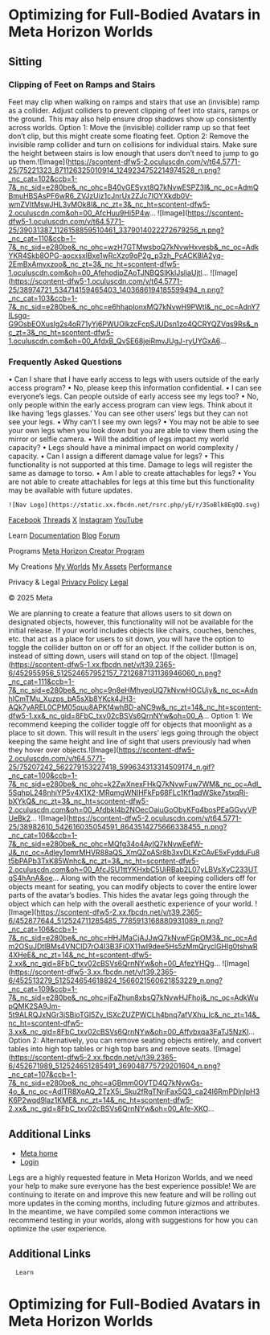 # Optimizing for Full-Bodied Avatars in Meta Horizon Worlds

## Sitting

### Clipping of Feet on Ramps and Stairs

 Feet may clip when walking on ramps and stairs that use an (invisible) ramp as a
collider. Adjust colliders to prevent clipping of feet into stairs, ramps or
the ground. This may also help ensure drop shadows show up consistently across
worlds. Option 1: Move the (invisible) collider ramp up so that feet don’t clip, but this might
create some floating feet. Option 2: Remove the invisible ramp collider and turn on collisions for individual
stairs. Make sure the height between stairs is low enough that users don’t need to
jump to go up them.![Image](https://scontent-dfw5-2.oculuscdn.com/v/t64.5771-25/75221323_871126325010914_1249234752214974528_n.png?_nc_cat=102&ccb=1-7&_nc_sid=e280be&_nc_ohc=B40vGESyxt8Q7kNvwESPZ3l&_nc_oc=AdmQBmuHBSAsPF6wR6_ZVJzUiz1cJnrUx2ZJc7IOYXkdb0V-wmZVItMswJHL3vMOk8I&_nc_zt=3&_nc_ht=scontent-dfw5-2.oculuscdn.com&oh=00_AfcHuu9Hi5P4w...
![Image](https://scontent-dfw5-1.oculuscdn.com/v/t64.5771-25/39031387_1126158859510461_3379014022272679256_n.png?_nc_cat=110&ccb=1-7&_nc_sid=e280be&_nc_ohc=wzH7GTMwsboQ7kNvwHxvesb&_nc_oc=AdkYKR4Skb8OPG-aocxsxlBxe1wRcXzo9qP2g_p3zh_PcACK8lA2yq-2EmBxAmvxzoo&_nc_zt=3&_nc_ht=scontent-dfw5-1.oculuscdn.com&oh=00_AfehodjpZAoTJNBQSlKklJsliaUjtl...
![Image](https://scontent-dfw5-1.oculuscdn.com/v/t64.5771-25/38974721_534714159465403_1403686194185599494_n.png?_nc_cat=103&ccb=1-7&_nc_sid=e280be&_nc_ohc=e6hhaplonxMQ7kNvwH9PWtl&_nc_oc=AdnY7ILsgq-G9OsbEOXusIg2s4oR71yYj6PWUOlkzcFcpSJUDsn1zo4QCRYQZVqs9Rs&_nc_zt=3&_nc_ht=scontent-dfw5-1.oculuscdn.com&oh=00_AfdxB_QvSE68jeiRmvJUgJ-ryUYGxA6...

### Frequently Asked Questions


•  Can I share that I have early access to legs with users outside of the early
access program?
  • No, please keep this information confidential.
•  I can see everyone’s legs. Can people outside of early access see my legs too?
  • No, only people within the early access program can view legs. Think about it
like having ‘legs glasses.’ You can see other users’ legs but they can not see
your legs.
•  Why can’t I see my own legs?
  • You may not be able to see your own legs when you look down but you are able to
view them using the mirror or selfie camera.
•  Will the addition of legs impact my world capacity?
  • Legs should have a minimal impact on world complexity / capacity.
•  Can I assign a different damage value for legs?
  • This functionality is not supported at this time. Damage to legs will register
the same as damage to torso.
•  Am I able to create attachables for legs?
  • You are not able to create attachables for legs at this time but this
functionality may be available with future updates.

    ![Nav Logo](https://static.xx.fbcdn.net/rsrc.php/yE/r/3SoBlk8EqOQ.svg)


[Facebook](https://www.facebook.com/MetaHorizon/)
[Threads](https://www.threads.com/@metahorizon)
[X](https://x.com/MetaHorizon/)
[Instagram](https://www.instagram.com/metahorizon/)
[YouTube](https://www.youtube.com/@MetaQuestVR)

 Learn
[Documentation](https://developers.meta.com/horizon-worlds/learn/documentation/)
[Blog](https://developers.meta.com/horizon/blog/)
[Forum](https://communityforums.atmeta.com/t5/Creator-Forum/ct-p/Meta_Horizon_Creator_Forums)

 Programs
[Meta Horizon Creator Program](https://developers.meta.com/horizon-worlds/programs/)

 My Creations
[My Worlds](https://horizon.meta.com/creator/worlds_all/?utm_source=horizon_worlds_creator)
[My Assets](https://horizon.meta.com/creator/assets/?utm_source=horizon_worlds_creator)
[Performance](https://horizon.meta.com/creator/performance/traces/?utm_source=horizon_worlds_creator)

 Privacy & Legal
[Privacy Policy](https://www.meta.com/legal/privacy-policy/)
[Legal](https://www.meta.com/legal/supplemental-terms-of-service/)

 © 2025 Meta

 We are planning to create a feature that allows users to sit down on designated
objects, however, this functionality will not be available for the initial
release. If your world includes objects like chairs, couches, benches, etc. that act
as a place for users to sit down, you will have the option to toggle the
collider button on or off for an object. If the collider button is on, instead of
sitting down, users will stand on top of the object. ![Image](https://scontent-dfw5-1.xx.fbcdn.net/v/t39.2365-6/452955956_512524657952157_7212687131136946060_n.png?_nc_cat=111&ccb=1-7&_nc_sid=e280be&_nc_ohc=9n8eHMhyeoUQ7kNvwHOCUiy&_nc_oc=AdnhlCmTMu_Xuzps_bA5sXb8YKck4JH3-AQk7yAREL0CPM05quu8APKf4whBD-aNC9w&_nc_zt=14&_nc_ht=scontent-dfw5-1.xx&_nc_gid=8FbC_txv02cBSVs6QrnNYw&oh=00_A...
 Option 1: We recommend keeping the collider toggle off for objects that moonlight as a
place to sit down. This will result in the users’ legs going through the object
keeping the same height and line of sight that users previously had when they
hover over objects.![Image](https://scontent-dfw5-2.oculuscdn.com/v/t64.5771-25/75207242_562279153227418_599634313314509174_n.gif?_nc_cat=100&ccb=1-7&_nc_sid=e280be&_nc_ohc=k2ZwXnexFHkQ7kNvwFuw7WM&_nc_oc=Adl_5SqhpL248nhiYP5v4X1X2-MRqmgWNlHFkFp68FLc1Kf1qdWSke7stxqRi-bXYkQ&_nc_zt=3&_nc_ht=scontent-dfw5-2.oculuscdn.com&oh=00_AfdbkI4b2NOecOaiuGoObyKFq4bosPEaGGvyVPUeBk2...
![Image](https://scontent-dfw5-2.oculuscdn.com/v/t64.5771-25/38982610_542616035054591_8643514275666338455_n.png?_nc_cat=106&ccb=1-7&_nc_sid=e280be&_nc_ohc=MQfg34o4AyIQ7kNvwEefW-J&_nc_oc=Adley1pmrMHVR88aQS_XmQZoASr8b3xvDLKzCAvE5xFydduFu8t5bPAPb3TxK85Wnhc&_nc_zt=3&_nc_ht=scontent-dfw5-2.oculuscdn.com&oh=00_AfcJSU1ttYKHxbC5UiRBab2L07yLBVsXyC233UTqS4hAnA&oe...
 Along with the recommendation of keeping colliders off for objects meant for
seating, you can modify objects to cover the entire lower parts of the avatar’s
bodies. This hides the avatar legs going through the object which can help with the
overall aesthetic experience of your world. ![Image](https://scontent-dfw5-2.xx.fbcdn.net/v/t39.2365-6/452877644_512524711285485_7785913168880931089_n.png?_nc_cat=106&ccb=1-7&_nc_sid=e280be&_nc_ohc=HHJMaCjAJJwQ7kNvwFGpOM3&_nc_oc=Adm2OSuJDtlBMs4VNCID7rO4I3B3FiOX11wI9dee5Hs5zMmQryclGHlg0tshwR4XHeE&_nc_zt=14&_nc_ht=scontent-dfw5-2.xx&_nc_gid=8FbC_txv02cBSVs6QrnNYw&oh=00_AfezYHQg...
 ![Image](https://scontent-dfw5-3.xx.fbcdn.net/v/t39.2365-6/452513279_512524654618824_1566021560621853229_n.png?_nc_cat=109&ccb=1-7&_nc_sid=e280be&_nc_ohc=jFaZhun8xbsQ7kNvwHJFhoj&_nc_oc=AdkWupQMK2SA9Jm-5t9ALRQJxNGr3jSBioTGl5Zy_ISXcZUZPWCLh4bnq7afVXhu_lc&_nc_zt=14&_nc_ht=scontent-dfw5-3.xx&_nc_gid=8FbC_txv02cBSVs6QrnNYw&oh=00_Affvbxqa3FaTJ5NzKl...
 Option 2: Alternatively, you can remove seating objects entirely, and convert tables into
high top tables or high top bars and remove seats. ![Image](https://scontent-dfw5-2.xx.fbcdn.net/v/t39.2365-6/452671989_512524651285491_369048775729201604_n.png?_nc_cat=107&ccb=1-7&_nc_sid=e280be&_nc_ohc=aGBmm0OVTD4Q7kNvwGs-4o_&_nc_oc=AdlTR8XoAQ_2TzX5i_Sku2fRgTNriFax5Q3_ca24l6RmPDlnlpH3K6P2wqd9laz1KME&_nc_zt=14&_nc_ht=scontent-dfw5-2.xx&_nc_gid=8FbC_txv02cBSVs6QrnNYw&oh=00_Afe-XKO...

## Additional Links
- [Meta home](https://developers.meta.com/horizon-worlds/)
- [Login](https://developers.meta.com/login/?redirect_uri=https%3A%2F%2Fdevelopers.meta.com%2Fhorizon-worlds%2Flearn%2Fdocumentation%2Ffull-bodied-avatars%2Foptimizing-for-fullbodied-avatars-in-horizon-worlds%2F)

 Legs are a highly requested feature in Meta Horizon Worlds, and we need your
help to make sure everyone has the best experience possible! We are continuing to iterate on and improve this new feature and will be rolling
out more updates in the coming months, including future gizmos and attributes. In the meantime, we have compiled some common interactions we recommend testing
in your worlds, along with suggestions for how you can optimize the user
experience.  

## Additional Links
      Learn
# Optimizing for Full-Bodied Avatars in Meta Horizon Worlds
